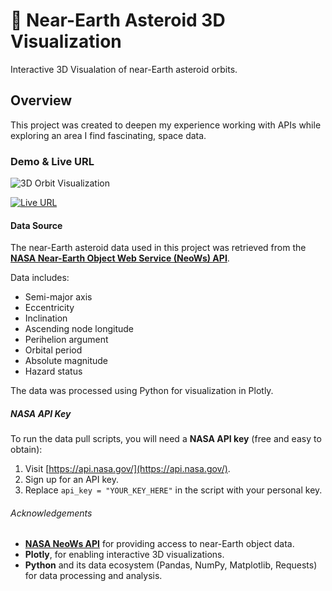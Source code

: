 # 🚀 Near-Earth Asteroid 3D Visualization

Interactive 3D Visualation of near-Earth asteroid orbits.

## Overview

This project was created to deepen my experience working with APIs while exploring an area I find fascinating, space data.

### Demo & Live URL

![3D Orbit Visualization](assets/msedge_MzyFU8t5XD.gif)

[![Live URL](https://img.shields.io/badge/Live-Demo-blue)](https://jbeardsley8.github.io/neo-asteroid-vis/)


#### Data Source

The near-Earth asteroid data used in this project was retrieved from the **[NASA Near-Earth Object Web Service (NeoWs) API](https://api.nasa.gov/)**.

Data includes:
- Semi-major axis
- Eccentricity
- Inclination
- Ascending node longitude
- Perihelion argument
- Orbital period
- Absolute magnitude
- Hazard status

The data was processed using Python for visualization in Plotly.

##### NASA API Key

To run the data pull scripts, you will need a **NASA API key** (free and easy to obtain):

1. Visit [https://api.nasa.gov/](https://api.nasa.gov/).
2. Sign up for an API key.
3. Replace `api_key = "YOUR_KEY_HERE"` in the script with your personal key.

###### Acknowledgements

- **[NASA NeoWs API](https://api.nasa.gov/)** for providing access to near-Earth object data.
- **Plotly**, for enabling interactive 3D visualizations.
- **Python** and its data ecosystem (Pandas, NumPy, Matplotlib, Requests) for data processing and analysis.

